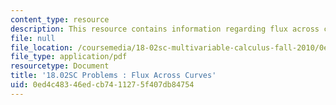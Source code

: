 ```yaml
---
content_type: resource
description: This resource contains information regarding flux across curves.
file: null
file_location: /coursemedia/18-02sc-multivariable-calculus-fall-2010/0ed4c48346edcb7411275f407db84754_MIT18_02SC_pb_69_quest.pdf
file_type: application/pdf
resourcetype: Document
title: '18.02SC Problems : Flux Across Curves'
uid: 0ed4c483-46ed-cb74-1127-5f407db84754
---
```

